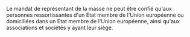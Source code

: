 Le mandat de représentant de la masse ne peut être confié qu'aux personnes ressortissantes d'un Etat membre de l'Union européenne ou domiciliées dans un Etat membre de l'Union européenne, ainsi qu'aux associations et sociétés y ayant leur siège.
